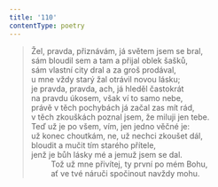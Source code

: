 ```yaml
---
title: '110'
contentType: poetry
---
```


> Žel, pravda, přiznávám, já světem jsem se bral,  
> sám bloudil sem a tam a přijal oblek šašků,  
> sám vlastní city dral a za groš prodával,  
> u mne vždy starý žal otrávil novou lásku;  
> je pravda, pravda, ach, já hleděl častokrát  
> na pravdu úkosem, však ví to samo nebe,  
> právě v těch pochybách já začal zas mít rád,  
> v těch zkouškách poznal jsem, že miluji jen tebe.  
> Teď už je po všem, vím, jen jedno věčné je:  
> už konec choutkám, ne, už nechci zkoušet dál,  
> bloudit a mučit tím starého přítele,  
> jenž je bůh lásky mé a jemuž jsem se dal.  
>          Tož už mne přivítej, ty první po mém Bohu,  
>          ať ve tvé náruči spočinout navždy mohu.
